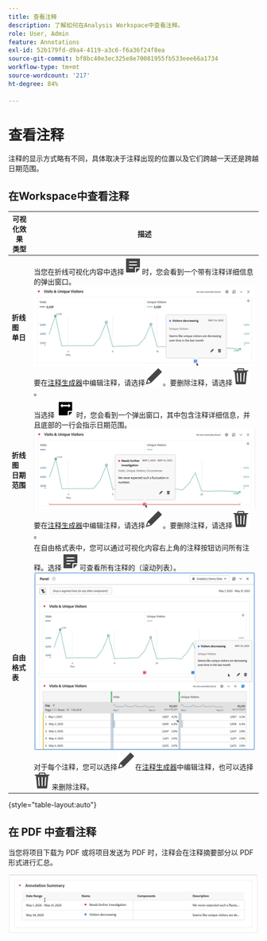 ```yaml
---
title: 查看注释
description: 了解如何在Analysis Workspace中查看注释。
role: User, Admin
feature: Annotations
exl-id: 52b179fd-d9a4-4119-a3c6-f6a36f24f8ea
source-git-commit: bf8bc40e3ec325e8e70081955fb533eee66a1734
workflow-type: tm+mt
source-wordcount: '217'
ht-degree: 84%

---
```


# 查看注释

注释的显示方式略有不同，具体取决于注释出现的位置以及它们跨越一天还是跨越日期范围。

## 在Workspace中查看注释

| 可视化效果<br/>类型 | 描述 |
| --- | --- |
| **折线图&#x200B;**<br/>**单日** | 当您在折线可视化内容中选择![Annotate](/help/assets/icons/Annotate.svg)时，您会看到一个带有注释详细信息的弹出窗口。<br/>![Annotation single day](assets/annotation-single-day.png)<br/>要在[注释生成器](create-annotations.md#annotation-builder)中编辑注释，请选择![Edit](/help/assets/icons/Edit.svg)。要删除注释，请选择![Delete](/help/assets/icons/Delete.svg)。 |
| **折线图&#x200B;**<br/>**日期范围** | 当选择 ![AnnotateRange](/help/assets/icons/AnnotateRange.svg) 时，您会看到一个弹出窗口，其中包含注释详细信息，并且底部的一行会指示日期范围。<br/>![注释范围](assets/annotation-range.png)要在[注释生成器](create-annotations.md#annotation-builder)中编辑注释，请选择![Edit](/help/assets/icons/Edit.svg)。要删除注释，请选择![Delete](/help/assets/icons/Delete.svg)。 |
| **自由格式表** | 在自由格式表中，您可以通过可视化内容右上角的注释按钮访问所有注释。选择![Annotate](/help/assets/icons/Annotate.svg)可查看所有注释的（滚动列表）。<br/>![Annotations table](assets/annotations-table.png)<br/>对于每个注释，您可以选择![Edit](/help/assets/icons/Edit.svg)在[注释生成器](create-annotations.md#annotation-builder)中编辑注释，也可以选择![Delete](/help/assets/icons/Delete.svg)来删除注释。 |

{style="table-layout:auto"}

## 在 PDF 中查看注释

当您将项目下载为 PDF 或将项目发送为 PDF 时，注释会在注释摘要部分以 PDF 形式进行汇总。

![Highlighted view of a .pdf file showing explanations of annotations.](assets/annotations-pdf.png)


<!--
# View annotations

Annotations manifest slightly differently, depending on whether they span a single day or a date range.

## View annotations in Line charts or Tables

| Date | Appearance |
| --- | --- |
| **Single day** |   ![](assets/single-day.png)<p>When you hover over the annotation, you can see its details, you can edit it by selecting the pen icon, or you can delete it:<p> ![](assets/hover.png) |
| **Date range** |  The icon changes and when you hover over it, the date range appears.<p>![](assets/multi-day.png)<p>When you select it in the line chart, the annotation metadata appear, and you can edit or delete it:![](assets/multi-hover.png)<p>In a table, an icon appears on every date in the date range.<p>![](assets/multi-day-table.png)|
| **Overlapping annotations** | On days that have more than one annotation tied to them, the icon appears in a grey color.<p>![](assets/grey.png)<p>When you hover over the grey icon, all overlapping annotations appear:<p>![](assets/overlap.png) |

{style="table-layout:auto"}

## View annotations in a .pdf file

Since you cannot hover over icons in a .pdf file, this file (after export) provides notes of explanations at the bottom of a panel. Here is an example:

![](assets/ann-pdf.png)

## View annotations with non-trended data

Sometimes annotation are shown with non-trended data, but tied to a specific dimension. In that case, they appear only in a summary annotation in the bottom right corner. Here is an example:

![](assets/non-date.png)

The summary chart appears in all visualization types in the corner, not just in non-trended freeform tables and summary numbers. It also appears in visualizations like [!UICONTROL Donut], [!UICONTROL Flow],[!UICONTROL Fallout],[!UICONTROL Cohort], and so on.

![](assets/ann-summary.png)

-->